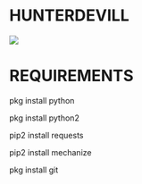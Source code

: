 # HUNTERDEVILL
![](https://github-readme-stats.vercel.app/api?username=DevillHunter&&show_icons=true&title_color=ffffff&icon_color=bb2acf&text_color=daf7dc&bg_color=151515)

# REQUIREMENTS
pkg install python

pkg install python2

pip2 install requests

pip2 install mechanize

pkg install git
